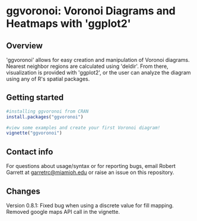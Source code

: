 # ggvoronoi: Voronoi Diagrams and Heatmaps with 'ggplot2'

## Overview

'ggvoronoi' allows for easy creation and manipulation of Voronoi diagrams. Nearest neighbor regions are calculated using 'deldir'. From there, visualization is provided with 'ggplot2', or the user can analyze the diagram using any of R's spatial packages.

## Getting started

```r
#installing ggvoronoi from CRAN
install.packages("ggvoronoi")

#view some examples and create your first Voronoi diagram!
vignette("ggvoronoi")
```

## Contact info

For questions about usage/syntax or for reporting bugs, email Robert Garrett at garretrc@miamioh.edu or raise an issue on this repository. 

## Changes

Version 0.8.1: Fixed bug when using a discrete value for fill mapping. Removed google maps API call in the vignette.